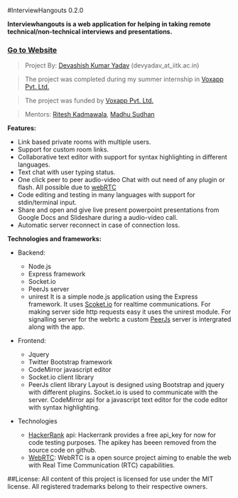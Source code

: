 #InterviewHangouts 0.2.0

**Interviewhangouts is a web application for helping in taking remote technical/non-technical interviews and presentations.**
### [Go to Website](http://interviewhangouts.herokuapp.com/ "InterviewHangouts")

> Project By: [Devashish Kumar Yadav](https://www.linkedin.com/in/devashishyadav) (devyadav_at_iitk.ac.in)

> The project was completed during my summer internship in [Voxapp Pvt. Ltd.](Voxapp.com)

> The project was funded by [Voxapp Pvt. Ltd.](Voxapp.com)

> Mentors: [Ritesh Kadmawala](https://www.linkedin.com/in/riteshkadmawala), [Madhu Sudhan](https://www.linkedin.com/in/madhusudhanav)

**Features:**
* Link based private rooms with multiple users.
* Support for custom room links.
* Collaborative text editor with support for syntax highlighting in different languages.
* Text chat with user typing status.
* One click peer to peer audio-video Chat with out need of any plugin or flash. All possible due to [webRTC](http://webrtc.org)
* Code editing and testing in many languages with support for stdin/terminal input.
* Share and open and give live present powerpoint presentations from Google Docs and Slideshare during a audio-video call.
* Automatic server reconnect in case of connection loss.


**Technologies and frameworks:**

* Backend:
  * Node.js
  * Express framework
  * Socket.io
  * PeerJs server
  * unirest
It is a simple node.js application using the Express framework. It uses [Scoket.io](http://socket.io) for realtime communications. For making server side  http requests easy it uses the unirest module. For signalling server for the webrtc a custom [PeerJs](http://peerjs.com) server is intergrated along with the app.

* Frontend:
  * Jquery 
  * Twitter Bootstrap framework
  * CodeMirror javascript editor
  * Socket.io client library
  * PeerJs client library
Layout is designed using Bootstrap and jquery with different plugins. Socket.io is used to communicate with the server.
CodeMirror api for a javascript text editor for the code editor with syntax highlighting.

* Technologies
  * [HackerRank](http://hackerrank.com) api: Hackerrank provides a free api_key for now for code testing purposes. The apikey has beeen removed from the source code on github. 
  * [WebRTC](http://webrtc.org):  WebRTC is a open source project aiming to enable the web with Real Time Communication (RTC) capabilities.

##License:
All content of this project is licensed for use under the MIT license.
All registered trademarks belong to their respective owners.

